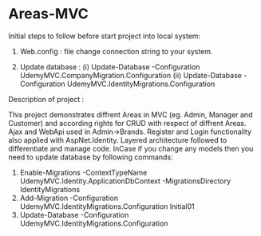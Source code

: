 # Areas-MVC

Initial steps to follow before start project into local system:

1. Web.config : file change connection string to your system.

2. Update database :
   (i) Update-Database -Configuration UdemyMVC.CompanyMigration.Configuration 
   (ii) Update-Database -Configuration UdemyMVC.IdentityMigrations.Configuration

Description of project :

This project demonstrates diffrent Areas in MVC (eg. Admin, Manager and Customer) and according rights for CRUD with respect of diffrent Areas. 
Ajax and WebApi used in Admin->Brands. Register and Login functionality also applied with AspNet.Identity. Layered architecture followed to differentiate and manage code.
InCase if you change any models then you need to update database by following commands:

  1. Enable-Migrations -ContextTypeName UdemyMVC.Identity.ApplicationDbContext -MigrationsDirectory IdentityMigrations
  2. Add-Migration -Configuration UdemyMVC.IdentityMigrations.Configuration Initial01
  3. Update-Database -Configuration UdemyMVC.IdentityMigrations.Configuration
